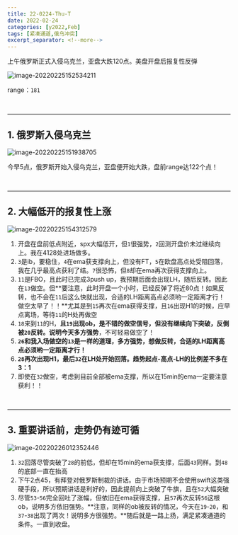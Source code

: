 ```yaml
---
title: 22-0224-Thu-T
date: 2022-02-24
categories: [y2022,Feb]
tags: [紧凑通道,俄乌冲突]
excerpt_separator: <!--more-->
---
```


上午俄罗斯正式入侵乌克兰，亚盘大跌120点。美盘开盘后报复性反弹

![image-20220225152534211](https://cdn.jsdelivr.net/gh/shawnyeung/shawnyeung.github.io@master/assets/img/uPic/2022-02-25-15-25.png)

 <!--more-->

range：`181`

<br/>

---

## 1. 俄罗斯入侵乌克兰

![image-20220225151938705](https://cdn.jsdelivr.net/gh/shawnyeung/shawnyeung.github.io@master/assets/img/uPic/2022-02-25-15-19.png)

今早5点，俄罗斯开始入侵乌克兰，亚盘便开始大跌，盘前range达122个点！

<br/>

---

## 2. 大幅低开的报复性上涨

![image-20220225154312579](https://cdn.jsdelivr.net/gh/shawnyeung/shawnyeung.github.io@master/assets/img/uPic/2022-02-25-15-43.png)

1. 开盘在盘前低点附近，spx大幅低开，但`1`很强势，`2`回测开盘价未过继续向上。我在4128处进场做多。
1. `3`是ib，要稳住，`4`在ema获支撑向上，但没有FT，`5`在欧盘高点处受阻回落，我在几乎最高点获利了结。`7`很恐怖，但`8`却在ema再次获得支撑向上。
1. `11`是FBO，且此时已完成3push up，我预期后面会出现LH，随后反转。因此在`13`做空。但**要注意，此时开盘一个小时，已经反弹了将近80点！如果反转，也不会在`11`后这么快就出现，合适的LH距离高点必须哟一定距离才行！做空太早了！！**尤其是到`15`再次在ema获得支撑，且`16`出现H1的时候，应早点离场，等待`11`的H处再做空
1. `18`来到`11`的H，**且`19`出现ob，是不错的做空信号，但没有继续向下突破，反倒被`20`反转。说明今天多方强势**，不可轻易做空了！
1. **`26`和我入场做空的`13`是一样的道理，多方强势，想做反转，合适的LH距离高点必须哟一定距离才行！**
1. **`28`再次出现H1，最后`32`在LH处开始回落。趋势起点-高点-LH的比例差不多在3：1**
1. 即使在`32`做空，考虑到目前全部被ema支撑，所以在15min的ema一定要注意获利！！

<br/>

---

## 3. 重要讲话前，走势仍有迹可循

![image-20220226012352446](https://cdn.jsdelivr.net/gh/shawnyeung/shawnyeung.github.io@master/assets/img/uPic/2022-02-26-01-23.png)

1. `32`回落尽管突破了`28`的前低，但却在15min的ema获支撑，后面`43`同样。到`48`的底部一直在抬高
2. 下午2点45，有拜登对俄罗斯制裁的讲话。由于市场预期不会使用swift这类强硬手段，所以预期讲话是利好的，因此提前向上突破了牛旗，且在`52`大幅突破
3. 尽管`53`-`56`完全回吐了涨幅，但依旧在ema获得支撑，且`57`再次反转`56`这根ob，说明多方依旧强势。**注意，同样的ob被反转的情况，今天在`19`-`20`，和`37`-`38`出现了两次！说明多方很强势。**随后就是一路上扬，满足紧凑通道的条件。一直到收盘。

